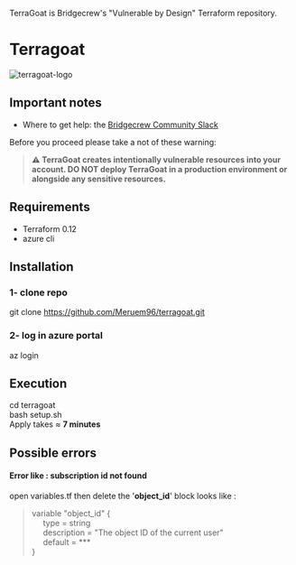 TerraGoat is Bridgecrew's "Vulnerable by Design" Terraform repository.
# Terragoat
![terragoat-logo](https://user-images.githubusercontent.com/61518622/110116638-0ff37500-7db8-11eb-94f6-8e7151f0112a.png)

## Important notes
* Where to get help: the [Bridgecrew Community Slack](https://slack.bridgecrew.io/?utm_source=github&utm_medium=organic_oss&utm_campaign=terragoat) </br>

Before you proceed please take a not of these warning: </br>

>**⚠️ TerraGoat creates intentionally vulnerable resources into your account. DO NOT deploy TerraGoat in a production environment or alongside any sensitive resources.**

## Requirements
* Terraform 0.12
* azure cli

## Installation
### 1- clone repo
git clone https://github.com/Meruem96/terragoat.git </br>
### 2- log in azure portal 
az login </br>

## Execution
cd terragoat </br>
bash setup.sh </br>
Apply takes ≈ **7 minutes**

## Possible errors
#### Error like : subscription id not found 
open variables.tf then delete the '**object_id**' block
looks like :</br>
>variable "object_id" { </br>
 >&nbsp;&nbsp;&nbsp;&nbsp; type        = string</br>
 >&nbsp;&nbsp;&nbsp;&nbsp; description = "The object ID of the current user"</br>
 >&nbsp;&nbsp;&nbsp;&nbsp; default     = ***</br>
>}</br>

